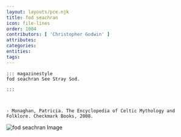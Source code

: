 ```yaml
---
layout: layouts/pce.njk
title: fod seachran
icon: file-lines
order: 1004
contributors: [ 'Christopher Godwin' ]
attributes:
categories:
entities:
tags:
---
```

``` tab [group1:Info]
::: magazinestyle
fod seachran See Stray Sod.

:::
```
``` tab [group1:Attributes]
```
``` tab [group1:Entities]
```
``` tab [group1:Sources]
- Monaghan, Patricia. The Encyclopedia of Celtic Mythology and Folklore. Checkmark Books, 2008.
```
![fod seachran Image]([None])
